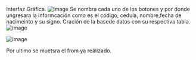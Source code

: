Interfaz Gráfica.
![image](https://github.com/Ingrith-R2/correcionsql/assets/117744029/20be04af-70bc-4861-9830-06db5512f58e)
Se nombra cada uno de los botones y por donde ungresara la informcación como es el código, cedula, nombre,fecha de nacimeinto
y su signo.
Cración de la basede datos con su respectiva tabla.
![image](https://github.com/Ingrith-R2/correcionsql/assets/117744029/102cd611-d53d-48e4-a6f7-5f234b04bd2a)

![image](https://github.com/Ingrith-R2/correcionsql/assets/117744029/099dabf4-e78a-44a3-8a86-6044f9615600)

Por ultimo se muetsra el from ya realizado.
